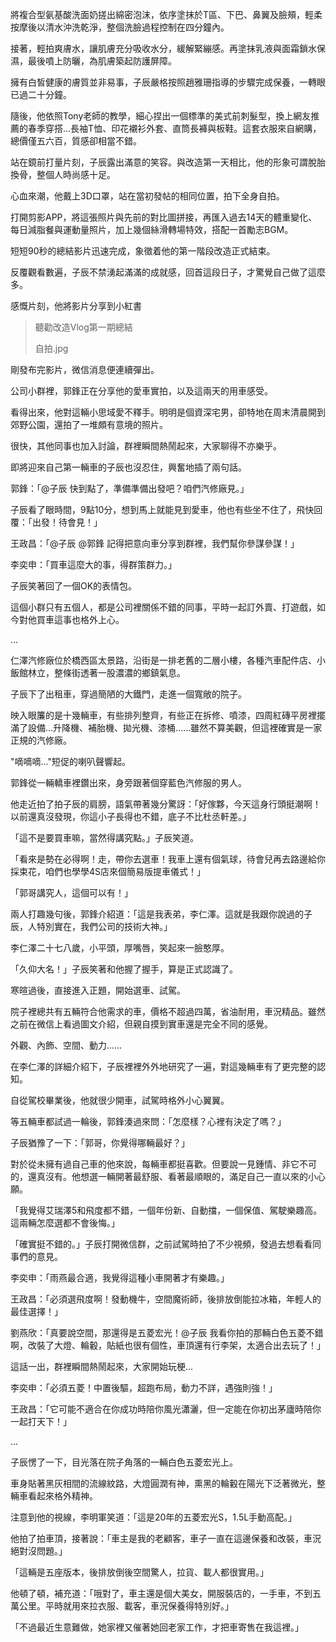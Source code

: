 將複合型氨基酸洗面奶搓出綿密泡沫，依序塗抹於T區、下巴、鼻翼及臉頰，輕柔按摩後以清水沖洗乾淨，整個洗臉過程控制在四分鐘內。  

接著，輕拍爽膚水，讓肌膚充分吸收水分，緩解緊繃感。再塗抹乳液與面霜鎖水保濕，最後噴上防曬，為肌膚築起防護屏障。  

擁有白皙健康的膚質並非易事，子辰嚴格按照趙雅珊指導的步驟完成保養，一轉眼已過二十分鐘。  

隨後，他依照Tony老師的教學，細心捏出一個標準的美式前刺髮型，換上網友推薦的春季穿搭...長袖T恤、印花襯衫外套、直筒長褲與板鞋。這套衣服來自網購，總價僅五六百，質感卻相當不錯。  

站在鏡前打量片刻，子辰露出滿意的笑容。與改造第一天相比，他的形象可謂脫胎換骨，整個人時尚感十足。  

心血來潮，他戴上3D口罩，站在當初發帖的相同位置，拍下全身自拍。  

打開剪影APP，將這張照片與先前的對比圖拼接，再匯入過去14天的體重變化、每日減脂餐與運動量照片，加上幾個絲滑轉場特效，搭配一首勵志BGM。  

短短90秒的總結影片迅速完成，象徵着他的第一階段改造正式結束。  

反覆觀看數遍，子辰不禁湧起滿滿的成就感，回首這段日子，才驚覺自己做了這麼多。  

感慨片刻，他將影片分享到小紅書

>聽勸改造Vlog第一期總結
>
>自拍.jpg

剛發布完影片，微信消息便連續彈出。  

公司小群裡，郭鋒正在分享他的愛車實拍，以及這兩天的用車感受。  

看得出來，他對這輛小思域愛不釋手。明明是個資深宅男，卻特地在周末清晨開到郊野公園，還拍了一堆頗有意境的照片。  

很快，其他同事也加入討論，群裡瞬間熱鬧起來，大家聊得不亦樂乎。  

即將迎來自己第一輛車的子辰也沒忍住，興奮地插了兩句話。  

郭鋒：「@子辰 快到點了，準備準備出發吧？咱們汽修廠見。」  

子辰看了眼時間，9點10分，想到馬上就能見到愛車，他也有些坐不住了，飛快回覆：「出發！待會見！」  

王政昌：「@子辰 @郭鋒 記得把意向車分享到群裡，我們幫你參謀參謀！」  

李奕申：「買車這麼大的事，得群策群力。」  

子辰笑著回了一個OK的表情包。  

這個小群只有五個人，都是公司裡關係不錯的同事，平時一起訂外賣、打遊戲，如今對他買車這事也格外上心。

...

仁澤汽修廠位於橋西區太景路，沿街是一排老舊的二層小樓，各種汽車配件店、小飯館林立，整條街透著一股濃濃的鄉鎮氣息。  

子辰下了出租車，穿過簡陋的大鐵門，走進一個寬敞的院子。  

映入眼簾的是十幾輛車，有些排列整齊，有些正在拆修、噴漆，四周紅磚平房裡擺滿了設備...升降機、補胎機、拋光機、漆桶……雖然不算美觀，但這裡確實是一家正規的汽修廠。  

"嘀嘀嘀..."短促的喇叭聲響起。  

郭鋒從一輛轎車裡鑽出來，身旁跟著個穿藍色汽修服的男人。  

他走近拍了拍子辰的肩膀，語氣帶著幾分驚訝：「好傢夥，今天這身行頭挺潮啊！以前還真沒發現，你這小子長得也不錯，底子不比杜丞軒差。」  

「這不是要買車嘛，當然得講究點。」子辰笑道。  

「看來是勢在必得啊！走，帶你去選車！我車上還有個氣球，待會兒再去路邊給你採束花，咱們也學學4S店來個簡易版提車儀式！」  

「郭哥講究人，這個可以有！」  

兩人打趣幾句後，郭鋒介紹道：「這是我表弟，李仁澤。這就是我跟你說過的子辰，人特別實在，我們公司的技術大神。」  

李仁澤二十七八歲，小平頭，厚嘴唇，笑起來一臉憨厚。  

「久仰大名！」子辰笑著和他握了握手，算是正式認識了。  

寒暄過後，直接進入正題，開始選車、試駕。  

院子裡總共有五輛符合他需求的車，價格不超過四萬，省油耐用，車況精品。雖然之前在微信上看過圖文介紹，但親自摸到實車還是完全不同的感覺。  

外觀、內飾、空間、動力……  

在李仁澤的詳細介紹下，子辰裡裡外外地研究了一遍，對這幾輛車有了更完整的認知。  

自從駕校畢業後，他就很少開車，試駕時格外小心翼翼。  

等五輛車都試過一輪後，郭鋒湊過來問：「怎麼樣？心裡有決定了嗎？」  

子辰猶豫了一下：「郭哥，你覺得哪輛最好？」  

對於從未擁有過自己車的他來說，每輛車都挺喜歡。但要說一見鍾情、非它不可的，還真沒有。他想選一輛開著最舒服、看著最順眼的，滿足自己一直以來的小心願。  

「我覺得艾瑞澤5和飛度都不錯，一個年份新、自動擋，一個保值、駕駛樂趣高。這兩輛怎麼選都不會後悔。」  

「確實挺不錯的。」子辰打開微信群，之前試駕時拍了不少視頻，發過去想看看同事們的意見。  

李奕申：「雨燕最合適，我覺得這種小車開著才有樂趣。」  

王政昌：「必須選飛度啊！發動機牛，空間魔術師，後排放倒能拉冰箱，年輕人的最佳選擇！」  

劉燕欣：「真要說空間，那還得是五菱宏光！@子辰 我看你拍的那輛白色五菱不錯啊，改裝了大燈、輪轂，貼紙也很有個性，車頂還有行李架，太適合出去玩了！」  

這話一出，群裡瞬間熱鬧起來，大家開始玩梗...  

李奕申：「必須五菱！中置後驅，超跑布局，動力不詳，遇強則強！」  

王政昌：「它可能不適合在你成功時陪你風光瀟灑，但一定能在你初出茅廬時陪你一起打天下！」

...

子辰愣了一下，目光落在院子角落的一輛白色五菱宏光上。  

車身貼著黑灰相間的流線紋路，大燈圓潤有神，熏黑的輪轂在陽光下泛著微光，整輛車看起來格外精神。  

注意到他的視線，李明軍笑道：「這是20年的五菱宏光S，1.5L手動高配。」  

他拍了拍車頂，接著說：「車主是我的老顧客，車子一直在這邊保養和改裝，車況絕對沒問題。」  

「這輛是五座版本，後排放倒後空間驚人，拉貨、載人都很實用。」  

他頓了頓，補充道：「哦對了，車主還是個大美女，開服裝店的，一手車，不到五萬公里。平時就用來拉衣服、載客，車況保養得特別好。」  

「不過最近生意難做，她家裡又催著她回老家工作，才把車寄售在我這裡。」